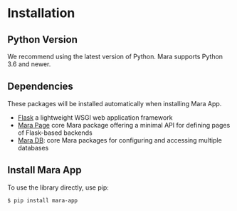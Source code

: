 Installation
============

Python Version
--------------

We recommend using the latest version of Python. Mara supports Python
3.6 and newer.

Dependencies
------------

These packages will be installed automatically when installing Mara App.

* [Flask] a lightweight WSGI web application framework
* [Mara Page] core Mara package offering a minimal API for defining pages of Flask-based backends
* [Mara DB]: core Mara packages for configuring and accessing multiple databases

[Flask]: https://palletsprojects.com/p/flask/
[Mara Page]: https://mara-page.readthedocs.io/
[Mara DB]: https://mara-db.readthedocs.io/


Install Mara App
----------------

To use the library directly, use pip:

``` bash
$ pip install mara-app
```
